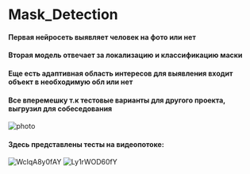 # Mask_Detection

#### Первая нейросеть выявляет человек на фото или нет
#### Вторая модель отвечает за локализацию и классификацию маски
#### Еще есть адаптивная область интересов для выявления входит объект в необходимую обл или нет
  
#### Все вперемешку т.к тестовые варианты для другого проекта, выгрузил для собеседования


![photo](https://user-images.githubusercontent.com/55453859/114118500-95a39c80-98f1-11eb-8cdd-2232e43a84e0.png)


#### Здесь представлены тесты на видеопотоке:
 
![WclqA8y0fAY](https://user-images.githubusercontent.com/55453859/114118284-380f5000-98f1-11eb-863c-116ce22ea604.jpg)
![Ly1rWOD60fY](https://user-images.githubusercontent.com/55453859/114118291-3a71aa00-98f1-11eb-8059-c4276a49521d.jpg)



